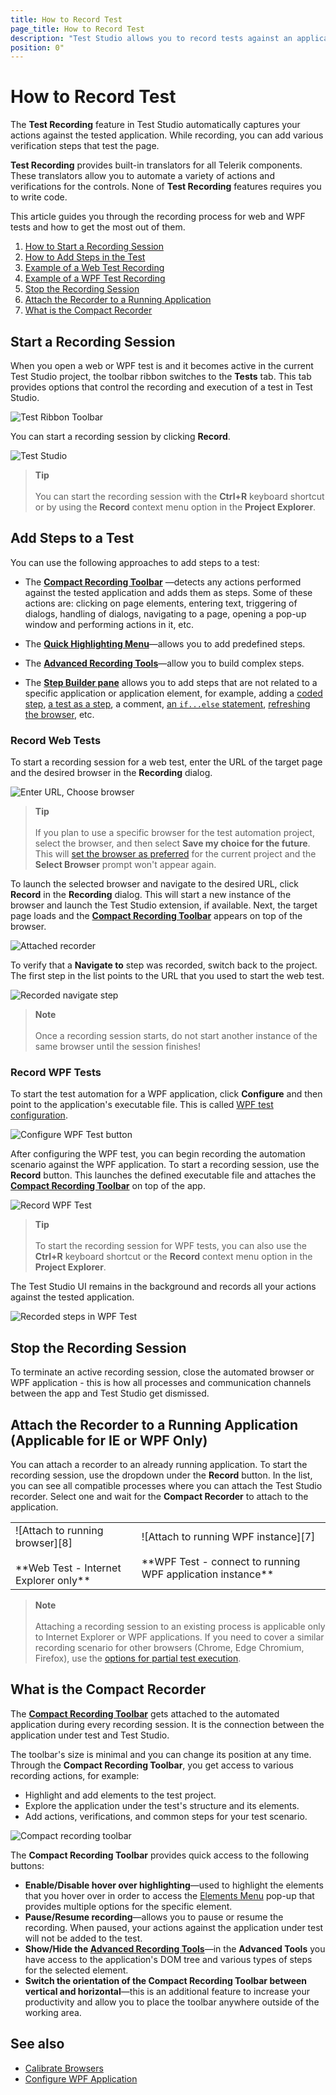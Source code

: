 ```yaml
---
title: How to Record Test
page_title: How to Record Test
description: "Test Studio allows you to record tests against an application without writing code. You can attach Test Studio to a running browser or application."
position: 0"
---
```

# How to Record Test

The **Test Recording** feature in Test Studio automatically captures your actions against the tested application. While recording, you can add various verification steps that test the page.

**Test Recording** provides built-in translators for all Telerik components. These translators allow you to automate a variety of actions and verifications for the controls. None of **Test Recording** features requires you to write code.

This article guides you through the recording process for web and WPF tests and how to get the most out of them.

1. [How to Start a Recording Session](#start-a-recording-session)
1. [How to Add Steps in the Test](#how-to-add-steps-in-the-test)
1. [Example of a Web Test Recording](#web-test-recording)
1. [Example of a WPF Test Recording](#wpf-test-recording)
1. [Stop the Recording Session](#stop-the-recording-session)
1. [Attach the Recorder to a Running Application](#attach-the-recorder-to-a-running-application-applicable-for-ie-or-wpf-only)
1. [What is the Compact Recorder](#what-is-the-compact-recorder)

## Start a Recording Session

When you open a web or WPF test is and it becomes active in the current Test Studio project, the toolbar ribbon switches to the __Tests__ tab. This tab provides options that control the recording and execution of a test in Test Studio.

![Test Ribbon Toolbar][2]

You can start a recording session by clicking __Record__.

![Test Studio][1]

> **Tip**
> <br>
> <br>
> You can start the recording session with the **Ctrl+R** keyboard shortcut or by using the __Record__ context menu option in the __Project Explorer__.

## Add Steps to a Test

You can use the following approaches to add steps to a test:

* The <a href="/features/recorder/compact-recording-toolbar" target="_blank">__Compact Recording Toolbar__</a> &mdash;detects any actions performed against the tested application and adds them as steps. Some of these actions are: clicking on page elements, entering text, triggering of dialogs, handling of dialogs, navigating to a page, opening a pop-up window and performing actions in it, etc.

* The <a href="/features/recorder/compact-recording-toolbar" target="_blank">__Quick Highlighting Menu__</a>&mdash;allows you to add predefined steps.

* The <a href="/features/recorder/advanced-recording-tools/dom-explorer" target="_blank">__Advanced Recording Tools__</a>&mdash;allow you to build complex steps.

* The <a href="/features/custom-steps/overview" target="_blank">__Step Builder pane__</a> allows you to add steps that are not related to a specific application or application element, for example, adding a <a href="/features/coded-steps/coded-step" target="_blank">coded step</a>, <a href="/features/custom-steps/test-as-step" target="_blank">a test as a step</a>, a comment, <a href="/features/logical-steps/if-else" target="_blank">an `if...else` statement</a>, <a href="/features/custom-steps/capture" target="_blank">refreshing the browser</a>, etc.

### Record Web Tests

To start a recording session for a web test, enter the URL of the target page and the desired browser in the __Recording__ dialog.

![Enter URL, Choose browser][3]

> **Tip**
> <br>
> <br>
> If you plan to use a specific browser for the test automation project, select the browser, and then select __Save my choice for the future__. This will <a href="/automated-tests/test-execution/quick-run-browsers#preferred-browser" target="_blank">set the browser as preferred</a> for the current project and the **Select Browser** prompt won't appear again.

To launch the selected browser and navigate to the desired URL, click __Record__ in the __Recording__ dialog. This will start a new instance of the browser and launch the Test Studio extension, if available. Next, the target page loads and the <a href="/features/recorder/compact-recording-toolbar" target="_blank">**Compact Recording Toolbar**</a> appears on top of the browser.

![Attached recorder][5]

To verify that a **Navigate to** step was recorded, switch back to the project. The first step in the list points to the URL that you used to start the web test.

![Recorded navigate step][5a]

> **Note**
> <br>
> <br>
> Once a recording session starts, do not start another instance of the same browser until the session finishes!

### Record WPF Tests

To start the test automation for a WPF application, click __Configure__ and then point to the application's executable file. This is called <a href="/automated-tests/wpf/wpf-test" target="_blank">WPF test configuration</a>.

![Configure WPF Test button][10]

After configuring the WPF test, you can begin recording the automation scenario against the WPF application. To start a recording session, use the __Record__ button. This launches the defined executable file and attaches the <a href="/features/recorder/compact-recording-toolbar" target="_blank">**Compact Recording Toolbar**</a> on top of the app.

![Record WPF Test][11]

> **Tip**
> <br>
> <br>
> To start the recording session for WPF tests, you can also use the **Ctrl+R** keyboard shortcut or the __Record__ context menu option in the __Project Explorer__.

The Test Studio UI remains in the background and records all your actions against the tested application.

![Recorded steps in WPF Test][12]

## Stop the Recording Session

To terminate an active recording session, close the automated browser or WPF application - this is how all processes and communication channels between the app and Test Studio get dismissed.

## Attach the Recorder to a Running Application (Applicable for IE or WPF Only)

You can attach a recorder to an already running application. To start the recording session, use the dropdown under the __Record__ button. In the list, you can see all compatible processes where you can attach the Test Studio recorder. Select one and wait for the __Compact Recorder__ to attach to the application.

<table id=no-table>
	<tr>
		<td>![Attach to running browser][8] <br><br>**Web Test - Internet Explorer only**</td>
		<td>![Attach to running WPF instance][7] <br><br>**WPF Test - connect to running WPF application instance**</td>
	</tr>
<table>

> **Note**
> <br>
> <br>
> Attaching a recording session to an existing process is applicable only to Internet Explorer or WPF applications. If you need to cover a similar recording scenario for other browsers (Chrome, Edge Chromium, Firefox), use the <a href="/automated-tests/test-execution/partial-test-execution" target="_blank">options for partial test execution</a>.

## What is the Compact Recorder

The <a href="/features/recorder/compact-recording-toolbar" target="_blank">**Compact Recording Toolbar**</a> gets attached to the automated application during every recording session. It is the connection between the application under test and Test Studio.

The toolbar's size is minimal and you can change its position at any time. Through the __Compact Recording Toolbar__, you get access to various recording actions, for example:

* Highlight and add elements to the test project.
* Explore the application under the test's structure and its elements.
* Add actions, verifications, and common steps for your test scenario.

![Compact recording toolbar][6]

The __Compact Recording Toolbar__ provides quick access to the following buttons:

* __Enable/Disable hover over highlighting__&mdash;used to highlight the elements that you hover over in order to access the <a href="/features/recorder/compact-recording-toolbar#hover-over-highlighting" target="_blank">Elements Menu</a> pop-up that provides multiple options for the specific element.
* __Pause/Resume recording__&mdash;allows you to pause or resume the recording. When paused, your actions against the application under test will not be added to the test.
* __Show/Hide the <a href="/features/recorder/advanced-recording-tools/dom-explorer" target="_blank">Advanced Recording Tools</a>__&mdash;in the __Advanced Tools__ you have access to the application's DOM tree and various types of steps for the selected element.
* __Switch the orientation of the **Compact Recording Toolbar** between vertical and horizontal__&mdash;this is an additional feature to increase your productivity and allow you to place the toolbar anywhere outside of the working area.

## See also ##

* <a href="/features/project-settings/browsers" target="_blank">Calibrate Browsers</a>
* <a href="/automated-tests/wpf/wpf-test" target="_blank">Configure WPF Application</a>


[1]: /img/automated-tests/recording/overview/fig1.png
[2]: /img/automated-tests/recording/overview/fig2.png
[3]: /img/automated-tests/recording/overview/fig3.png
[4]: /img/automated-tests/recording/overview/fig4.png
[5]: /img/automated-tests/recording/overview/fig5.png
[5a]: /img/automated-tests/recording/overview/fig5a.png
[6]: /img/automated-tests/recording/overview/fig6.png
[10]: /img/automated-tests/recording/overview/fig10.png
[11]: /img/automated-tests/recording/overview/fig11.png
[12]: /img/automated-tests/recording/overview/fig12.png
[8]: /img/features/recorder/test-recorder/fig6.png
[7]: /img/features/recorder/test-recorder/fig7.png
